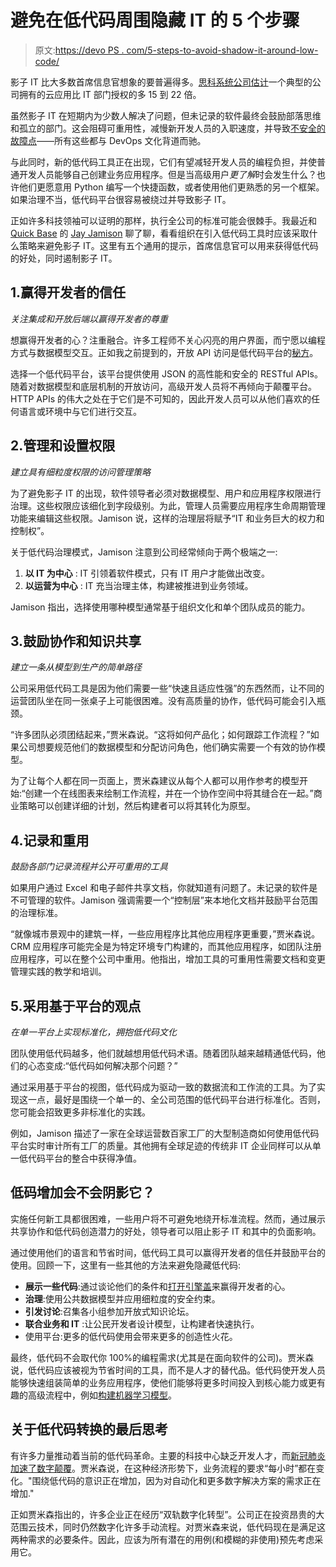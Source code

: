 # 避免在低代码周围隐藏 IT 的 5 个步骤

> 原文:[https://devo PS . com/5-steps-to-avoid-shadow-it-around-low-code/](https://devops.com/5-steps-to-avoid-shadow-it-around-low-code/)

影子 IT 比大多数首席信息官想象的要普遍得多。[思科系统公司估计](https://www.cio.com/article/2968281/cios-vastly-underestimate-extent-of-shadow-it.html)一个典型的公司拥有的云应用比 IT 部门授权的多 15 到 22 倍。

虽然影子 IT 在短期内为少数人解决了问题，但未记录的软件最终会鼓励部落思维和孤立的部门。这会阻碍可重用性，减慢新开发人员的入职速度，并导致[不安全的故障点](https://www.rutter-net.com/blog/4-security-risks-of-shadow-it)——所有这些都与 DevOps 文化背道而驰。

与此同时，新的低代码工具正在出现，它们有望减轻开发人员的编程负担，并使普通开发人员能够自己创建业务应用程序。但是当高级用户*更了解*时会发生什么？也许他们更愿意用 Python 编写一个快捷函数，或者使用他们更熟悉的另一个框架。如果治理不当，低代码平台很容易被绕过并导致影子 IT。

正如许多科技领袖可以证明的那样，执行全公司的标准可能会很棘手。我最近和 [Quick Base](https://www.quickbase.com/) 的 [Jay Jamison](https://www.linkedin.com/in/jayjamison/) 聊了聊，看看组织在引入低代码工具时应该采取什么策略来避免影子 IT。这里有五个通用的提示，首席信息官可以用来获得低代码的好处，同时遏制影子 IT。

## 1.赢得开发者的信任

*关注集成和开放后端以赢得开发者的尊重*

想赢得开发者的心？注重融合。许多工程师不关心闪亮的用户界面，而宁愿以编程方式与数据模型交互。正如我之前提到的，开放 API 访问是低代码平台的[秘方](https://devops.com/apis-the-secret-sauce-for-low-code-platforms/)。

选择一个低代码平台，该平台提供使用 JSON 的高性能和安全的 RESTful APIs。随着对数据模型和底层机制的开放访问，高级开发人员将不再倾向于颠覆平台。HTTP APIs 的伟大之处在于它们是不可知的，因此开发人员可以从他们喜欢的任何语言或环境中与它们进行交互。

## 2.管理和设置权限

*建立具有细粒度权限的访问管理策略*

为了避免影子 IT 的出现，软件领导者必须对数据模型、用户和应用程序权限进行治理。这些权限应该细化到字段级别。为此，管理人员需要应用程序生命周期管理功能来编辑这些权限。Jamison 说，这样的治理层将赋予“IT 和业务巨大的权力和控制权”。

关于低代码治理模式，Jamison 注意到公司经常倾向于两个极端之一:

1.  **以 IT 为中心** : IT 引领着软件模式，只有 IT 用户才能做出改变。
2.  **以运营为中心** : IT 充当治理主体，构建被推进到业务领域。

Jamison 指出，选择使用哪种模型通常基于组织文化和单个团队成员的能力。

## 3.鼓励协作和知识共享

*建立一条从模型到生产的简单路径*

公司采用低代码工具是因为他们需要一些“快速且适应性强”的东西然而，让不同的运营团队坐在同一张桌子上可能很困难。没有高质量的协作，低代码可能会引入瓶颈。

“许多团队必须团结起来，”贾米森说。“这将如何产品化；如何跟踪工作流程？”如果公司想要规范他们的数据模型和分配访问角色，他们确实需要一个有效的协作模型。

为了让每个人都在同一页面上，贾米森建议从每个人都可以用作参考的模型开始:“创建一个在线图表来绘制工作流程，并在一个协作空间中将其缝合在一起。”商业策略可以创建详细的计划，然后构建者可以将其转化为原型。

## 4.记录和重用

*鼓励各部门记录流程并公开可重用的工具*

如果用户通过 Excel 和电子邮件共享文档，你就知道有问题了。未记录的软件是不可管理的软件。Jamison 强调需要一个“控制层”来本地化文档并鼓励平台范围的治理标准。

“就像城市景观中的建筑一样，一些应用程序比其他应用程序更重要，”贾米森说。CRM 应用程序可能完全是为特定环境专门构建的，而其他应用程序，如团队注册应用程序，可以在整个公司中重用。他指出，增加工具的可重用性需要文档和变更管理实践的教学和培训。

## 5.采用基于平台的观点

*在单一平台上实现标准化，拥抱低代码文化*

团队使用低代码越多，他们就越想用低代码术语。随着团队越来越精通低代码，他们的心态变成:“低代码如何解决那个问题？”

通过采用基于平台的视图，低代码成为驱动一致的数据流和工作流的工具。为了实现这一点，最好是围绕一个单一的、全公司范围的低代码平台进行标准化。否则，您可能会招致更多非标准化的实践。

例如，Jamison 描述了一家在全球运营数百家工厂的大型制造商如何使用低代码平台实时审计所有工厂的质量。其他拥有全球足迹的传统非 IT 企业同样可以从单一低代码平台的整合中获得净值。

## 低码增加会不会阴影它？

实施任何新工具都很困难，一些用户将不可避免地绕开标准流程。然而，通过展示共享协作和低代码创造潜力的好处，领导者可以阻止影子 IT 和其中的负面影响。

通过使用他们的语言和节省时间，低代码工具可以赢得开发者的信任并鼓励平台的使用。回顾一下，这里有一些其他的方法来避免隐藏低代码:

*   **展示一些代码**:通过谈论他们的条件和[打开引擎盖](https://devops.com/how-some-code-platforms-perform-a-balancing-act/)来赢得开发者的心。
*   **治理**:使用公共数据模型并应用细粒度的安全约束。
*   **引发讨论**:召集各小组参加开放式知识论坛。
*   **联合业务和 IT** :让公民开发者设计模型，让构建者快速执行。
*   使用平台:更多的低代码使用会带来更多的创造性火花。

最终，低代码不会取代你 100%的编程需求(尤其是在面向软件的公司)。贾米森说，低代码应该被视为节省时间的工具，而不是人才的替代品。低代码使开发人员能够快速组装简单的业务应用程序，使他们能够将更多时间投入到核心能力或更有趣的高级流程中，例如[构建机器学习模型](https://nordicapis.com/how-to-train-a-machine-learning-algorithm-using-tensorflow/)。

## 关于低代码转换的最后思考

有许多力量推动着当前的低代码革命。主要的科技中心缺乏开发人才，而[新冠肺炎加速了数字颠覆](https://devops.com/how-200-cios-responded-to-a-fully-remote-economy/)。贾米森说，在这种经济形势下，业务流程的要求“每小时”都在变化。"围绕低代码的意识正在增加，因为对自动化和更多数字解决方案的需求正在增加."

正如贾米森指出的，许多企业正在经历“双轨数字化转型”。公司正在投资昂贵的大范围云技术，同时仍然数字化许多手动流程。对贾米森来说，低代码现在是满足这两种需求的必要条件。因此，应该为所有潜在的用例(和模糊的非使用)预先考虑采用它。
